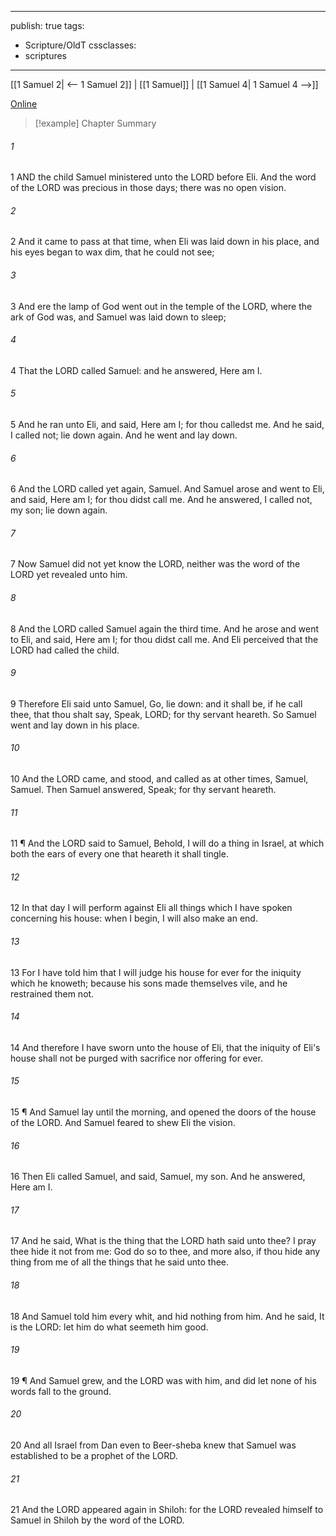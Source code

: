 

---
publish: true
tags:
  - Scripture/OldT
cssclasses:
  - scriptures
---
[[1 Samuel 2| <-- 1 Samuel 2]] | [[1 Samuel]] | [[1 Samuel 4| 1 Samuel 4 -->]]

[Online](https://churchofjesuschrist.org/study/scriptures/ot/1-sam/3?lang=eng)

>[!example] Chapter Summary
>
###### 1
1 AND the child Samuel ministered unto the LORD before Eli. And the word of the LORD was precious in those days; there was no open vision.
###### 2
2 And it came to pass at that time, when Eli was laid down in his place, and his eyes began to wax dim, that he could not see;
###### 3
3 And ere the lamp of God went out in the temple of the LORD, where the ark of God was, and Samuel was laid down to sleep;
###### 4
4 That the LORD called Samuel: and he answered, Here am I.
###### 5
5 And he ran unto Eli, and said, Here am I; for thou calledst me.  And he said, I called not; lie down again.  And he went and lay down.
###### 6
6 And the LORD called yet again, Samuel.  And Samuel arose and went to Eli, and said, Here am I; for thou didst call me.  And he answered, I called not, my son; lie down again.
###### 7
7 Now Samuel did not yet know the LORD, neither was the word of the LORD yet revealed unto him.
###### 8
8 And the LORD called Samuel again the third time.  And he arose and went to Eli, and said, Here am I; for thou didst call me.  And Eli perceived that the LORD had called the child.
###### 9
9 Therefore Eli said unto Samuel, Go, lie down: and it shall be, if he call thee, that thou shalt say, Speak, LORD; for thy servant heareth.  So Samuel went and lay down in his place.
###### 10
10 And the LORD came, and stood, and called as at other times, Samuel, Samuel.  Then Samuel answered, Speak; for thy servant heareth.
###### 11
11 ¶ And the LORD said to Samuel, Behold, I will do a thing in Israel, at which both the ears of every one that heareth it shall tingle.
###### 12
12 In that day I will perform against Eli all things which I have spoken concerning his house: when I begin, I will also make an end.
###### 13
13 For I have told him that I will judge his house for ever for the iniquity which he knoweth; because his sons made themselves vile, and he restrained them not.
###### 14
14 And therefore I have sworn unto the house of Eli, that the iniquity of Eli's house shall not be purged with sacrifice nor offering for ever.
###### 15
15 ¶ And Samuel lay until the morning, and opened the doors of the house of the LORD.  And Samuel feared to shew Eli the vision.
###### 16
16 Then Eli called Samuel, and said, Samuel, my son.  And he answered, Here am I.
###### 17
17 And he said, What is the thing that the LORD hath said unto thee?  I pray thee hide it not from me: God do so to thee, and more also, if thou hide any thing from me of all the things that he said unto thee.
###### 18
18 And Samuel told him every whit, and hid nothing from him. And he said, It is the LORD: let him do what seemeth him good.
###### 19
19 ¶ And Samuel grew, and the LORD was with him, and did let none of his words fall to the ground.
###### 20
20 And all Israel from Dan even to Beer-sheba knew that Samuel was established to be a prophet of the LORD.
###### 21
21 And the LORD appeared again in Shiloh: for the LORD revealed himself to Samuel in Shiloh by the word of the LORD.




